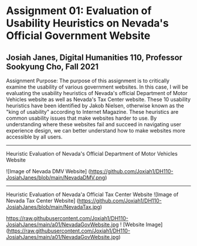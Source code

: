 # Assignment 01: Evaluation of Usability Heuristics on Nevada's Official Government Website

## Josiah Janes, Digital Humanities 110, Professor Sookyung Cho, Fall 2021

Assignment Purpose: The purpose of this assignment is to critically examine the usability of various government websites. In this case, I will be evaluating the usability heuristics of Nevada's official Department of Motor Vehicles website as well as Nevada's Tax Center website. These 10 usability heuristics have been identified by Jakob Nielsen, otherwise known as the "king of usability" according to Internet Magazine. These heuristics are common usability issues that make websites harder to use. By understanding where these websites fail and succeed in navigating user experience design, we can better understand how to make websites more accessible by all users.

---

Heuristic Evaluation of Nevada's Official Department of Motor Vehicles Website

![Image of Nevada DMV Website] (https://github.com/Joxiah1/DH110-JosiahJanes/blob/main/NevadaDMV.png)

---

Heuristic Evaluation of Nevada'a Official Tax Center Website
![Image of Nevada Tax Center Website] (https://github.com/Joxiah1/DH110-JosiahJanes/blob/main/NevadaTax.jpg)

https://raw.githubusercontent.com/Joxiah1/DH110-JosiahJanes/main/a01/NevadaGovWebsite.jpg
! [Website Image] (https://raw.githubusercontent.com/Joxiah1/DH110-JosiahJanes/main/a01/NevadaGovWebsite.jpg)
